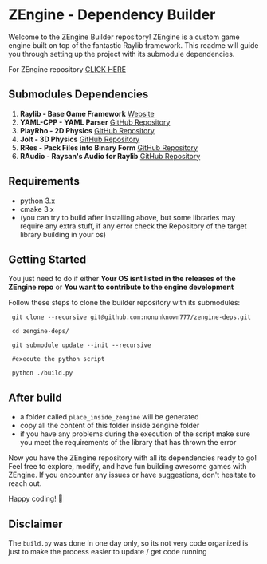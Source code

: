# ZEngine - Dependency Builder

Welcome to the ZEngine Builder repository! ZEngine is a custom game engine built on top of the fantastic Raylib framework. This readme will guide you through setting up the project with its submodule dependencies.

For ZEngine repository [CLICK HERE](https://github.com/nonunknown777/ZEngine)

## Submodules Dependencies

1.  **Raylib - Base Game Framework**
    [Website](https://www.raylib.com/)
2.  **YAML-CPP - YAML Parser**
    [GitHub Repository](https://github.com/jbeder/yaml-cpp)
3.  **PlayRho - 2D Physics**
    [GitHub Repository](https://github.com/louis-langholtz/PlayRho)
4.  **Jolt - 3D Physics**
    [GitHub Repository](https://github.com/jrouwe/JoltPhysics)
5.  **RRes - Pack Files into Binary Form**
    [GitHub Repository](https://github.com/raysan5/rres)
6.  **RAudio - Raysan's Audio for Raylib**
    [GitHub Repository](https://github.com/raysan5/raudio)

## Requirements

- python 3.x
- cmake 3.x
- (you can try to build after installing above, but some libraries may require any extra stuff, if any error check the Repository of the target library building in your os)

## Getting Started

You just need to do if either **Your OS isnt listed in the releases of the ZEngine repo** or **You want to contribute to the engine development**

Follow these steps to clone the builder repository with its submodules:


```
 git clone --recursive git@github.com:nonunknown777/zengine-deps.git

 cd zengine-deps/

 git submodule update --init --recursive

 #execute the python script

 python ./build.py
```


## After build

- a folder called `place_inside_zengine` will be generated
- copy all the content of this folder inside zengine folder
- if you have any problems during the execution of the script make sure you meet the requirements of the library that has thrown the error



Now you have the ZEngine repository with all its dependencies ready to go!
Feel free to explore, modify, and have fun building awesome games with ZEngine. If you encounter any issues or have suggestions, don't hesitate to reach out.

Happy coding! 🚀

## Disclaimer

The `build.py` was done in one day only, so its not very code organized is just to make the process easier to update / get code running